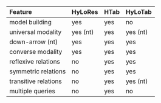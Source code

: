 | Feature | **HyLoRes** | **HTab** | **HyLoTab** |
|:--------|:------------|:---------|:------------|
| model building | yes | yes | no  |
| universal modality  | yes (nt) | yes | yes (nt) |
| down-arrow (nt) | yes | yes | yes |
| converse modality | yes | yes | yes |
| reflexive relations | no | yes | yes |
| symmetric relations | no | yes | yes |
| transitive relations | no | yes | yes (nt) |
| multiple queries | no | yes | no |

